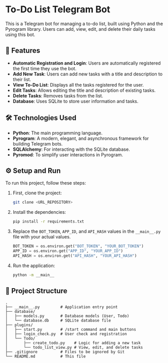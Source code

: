 # To-Do List Telegram Bot

This is a Telegram bot for managing a to-do list, built using Python and the Pyrogram library. Users can add, view, edit, and delete their daily tasks using this bot.

## 🚀 Features

  * **Automatic Registration and Login**: Users are automatically registered the first time they use the bot.
  * **Add New Task**: Users can add new tasks with a title and description to their list.
  * **View To-Do List**: Displays all the tasks registered for the user.
  * **Edit Tasks**: Allows editing the title and description of existing tasks.
  * **Delete Tasks**: Removes tasks from the list.
  * **Database**: Uses SQLite to store user information and tasks.

## 🛠️ Technologies Used

  * **Python**: The main programming language.
  * **Pyrogram**: A modern, elegant, and asynchronous framework for building Telegram bots.
  * **SQLAlchemy**: For interacting with the SQLite database.
  * **Pyromod**: To simplify user interactions in Pyrogram.

## ⚙️ Setup and Run

To run this project, follow these steps:

1.  First, clone the project:

    ```bash
    git clone <URL_REPOSITORY>
    ```

2.  Install the dependencies:

    ```bash
    pip install -r requirements.txt
    ```

3.  Replace the `BOT_TOKEN`, `APP_ID`, and `API_HASH` values in the `__main__.py` file with your actual values.

    ```python
    BOT_TOKEN = os.environ.get("BOT_TOKEN", "YOUR_BOT_TOKEN")
    APP_ID = os.environ.get("APP_ID", "YOUR_APP_ID")
    API_HASH = os.environ.get("API_HASH", "YOUR_API_HASH")
    ```

4.  Run the application:

    ```bash
    python -m __main__
    ```

## 📂 Project Structure

```
.
├── __main__.py         # Application entry point
├── database/
│   ├── models.py       # Database models (User, Todo)
│   └── database.db     # SQLite database file
├── plugins/
│   ├── start.py        # /start command and main buttons
│   ├── login_check.py  # User check and registration
│   └── Todo/
│       ├── create_todo.py    # Logic for adding a new task
│       └── todo_list_view.py # View, edit, and delete tasks
├── .gitignore          # Files to be ignored by Git
└── README.md           # This file
